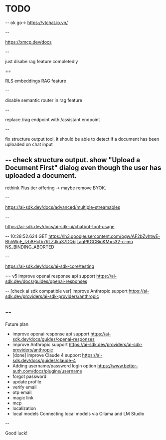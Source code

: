 # TODO

--
ok go-> https://vtchat.io.vn/

--

https://xmcp.dev/docs

--

just disabe rag feature completedly

==

RLS embeddings RAG feature

--

disable semantic router in rag feature

--

replace /rag endpoint with /assistant endpoint

--

fix structure output tool, it should be able to detect if a document has been uploaded on chat input

--
check structure output. show "Upload a Document First" dialog even though the user has uploaded a document.
--

rethink Plus tier offering -> maybe remove BYOK.

--

https://ai-sdk.dev/docs/advanced/multiple-streamables

--

https://ai-sdk.dev/docs/ai-sdk-ui/chatbot-tool-usage

--
10:28:52.624 GET
https://lh3.googleusercontent.com/ogw/AF2bZyhtwE-BhhWqE_Izb8Hctb7RLZJka37DQbjLaqPKGCBioKM=s32-c-mo
NS_BINDING_ABORTED



--

https://ai-sdk.dev/docs/ai-sdk-core/testing

==
v5 improve openai response api support
https://ai-sdk.dev/docs/guides/openai-responses

--
[check ai sdk compatible ver] improve Anthropic support
https://ai-sdk.dev/providers/ai-sdk-providers/anthropic

## --

Future plan

- improve openai response api support https://ai-sdk.dev/docs/guides/openai-responses
- improve Anthropic support https://ai-sdk.dev/providers/ai-sdk-providers/anthropic
- [done] improve Claude 4 support https://ai-sdk.dev/docs/guides/claude-4
- Adding username/password login option https://www.better-auth.com/docs/plugins/username
- forgot password
- update profile
- verify email
- otp email
- magic link
- mcp
- localization
- local models Connecting local models via Ollama and LM Studio

--

Good luck!
